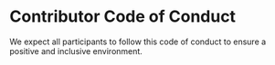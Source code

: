 # Contributor Code of Conduct

We expect all participants to follow this code of conduct to ensure a positive and inclusive environment.
